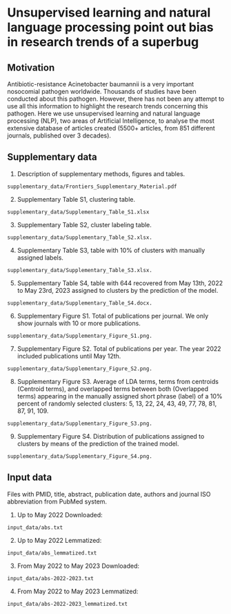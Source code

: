# Unsupervised learning and natural language processing point out bias in research trends of a superbug 
## Motivation
Antibiotic-resistance Acinetobacter baumannii is a very important nosocomial pathogen worldwide. Thousands of studies have been conducted about this pathogen. However, there has not been any attempt to use all this information to highlight the research trends concerning this pathogen. Here we use unsupervised learning and natural language processing (NLP), two areas of Artificial Intelligence, to analyse the most extensive database of articles created (5500+ articles, from 851 different journals, published over 3 decades). 

## Supplementary data
1. Description of supplementary methods, figures and tables.
```shell
supplementary_data/Frontiers_Supplementary_Material.pdf
```
2. Supplementary Table S1, clustering table.
```shell
supplementary_data/Supplementary_Table_S1.xlsx
```
3. Supplementary Table S2, cluster labeling table.
```shell
supplementary_data/Supplementary_Table_S2.xlsx. 
```
4. Supplementary Table S3, table with 10% of clusters with manually assigned labels.
```shell
supplementary_data/Supplementary_Table_S3.xlsx.
```
5. Supplementary Table S4, table with 644 recovered from May 13th, 2022 to May 23rd, 2023 
   assigned to clusters by the prediction of the model.
```shell
supplementary_data/Supplementary_Table_S4.docx.
```
6. Supplementary Figure S1. Total of publications per journal. 
   We only show journals with 10 or more publications.
```shell
supplementary_data/Supplementary_Figure_S1.png.
```
7. Supplementary Figure S2. Total of publications per year. 
   The year 2022 included publications until May 12th.
```shell
supplementary_data/Supplementary_Figure_S2.png.
```
8. Supplementary Figure S3. Average of LDA terms, terms from centroids (Centroid terms), 
   and overlapped terms between both (Overlapped terms) appearing in the manually 
   assigned short phrase (label) of a 10% percent of randomly selected clusters: 
   5, 13, 22, 24, 43, 49, 77, 78, 81, 87, 91, 109.
```shell
supplementary_data/Supplementary_Figure_S3.png.
```
9. Supplementary Figure S4. Distribution of publications assigned to clusters 
by means of the prediction of the trained model.
```shell
supplementary_data/Supplementary_Figure_S4.png.
```
## Input data
Files with PMID, title, abstract, publication date, authors and journal ISO
abbreviation from PubMed system.
1. Up to May 2022 Downloaded: 
```shell
input_data/abs.txt
```
2. Up to May 2022 Lemmatized: 
```shell
input_data/abs_lemmatized.txt
```
3. From May 2022 to May 2023 Downloaded: 
```shell
input_data/abs-2022-2023.txt 
```
4. From May 2022 to May 2023 Lemmatized: 
```shell
input_data/abs-2022-2023_lemmatized.txt 
```
